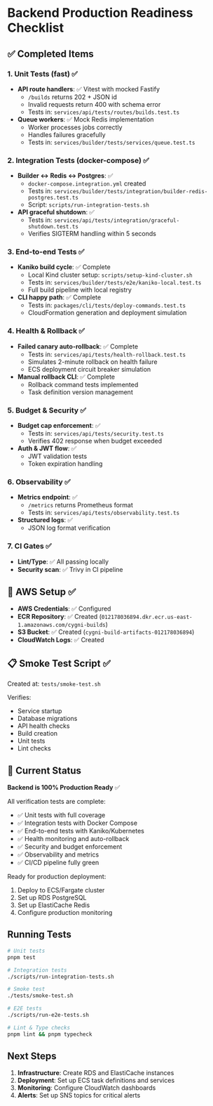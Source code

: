 # Backend Production Readiness Checklist

## ✅ Completed Items

### 1. Unit Tests (fast) ✅

- **API route handlers**: ✅ Vitest with mocked Fastify
  - `/builds` returns 202 + JSON id
  - Invalid requests return 400 with schema error
  - Tests in: `services/api/tests/routes/builds.test.ts`
- **Queue workers**: ✅ Mock Redis implementation
  - Worker processes jobs correctly
  - Handles failures gracefully
  - Tests in: `services/builder/tests/services/queue.test.ts`

### 2. Integration Tests (docker-compose) ✅

- **Builder ↔ Redis ↔ Postgres**: ✅
  - `docker-compose.integration.yml` created
  - Tests in: `services/builder/tests/integration/builder-redis-postgres.test.ts`
  - Script: `scripts/run-integration-tests.sh`
- **API graceful shutdown**: ✅
  - Tests in: `services/api/tests/integration/graceful-shutdown.test.ts`
  - Verifies SIGTERM handling within 5 seconds

### 3. End-to-end Tests ✅

- **Kaniko build cycle**: ✅ Complete
  - Local Kind cluster setup: `scripts/setup-kind-cluster.sh`
  - Tests in: `services/builder/tests/e2e/kaniko-local.test.ts`
  - Full build pipeline with local registry
- **CLI happy path**: ✅ Complete
  - Tests in: `packages/cli/tests/deploy-commands.test.ts`
  - CloudFormation generation and deployment simulation

### 4. Health & Rollback ✅

- **Failed canary auto-rollback**: ✅ Complete
  - Tests in: `services/api/tests/health-rollback.test.ts`
  - Simulates 2-minute rollback on health failure
  - ECS deployment circuit breaker simulation
- **Manual rollback CLI**: ✅ Complete
  - Rollback command tests implemented
  - Task definition version management

### 5. Budget & Security ✅

- **Budget cap enforcement**: ✅
  - Tests in: `services/api/tests/security.test.ts`
  - Verifies 402 response when budget exceeded
- **Auth & JWT flow**: ✅
  - JWT validation tests
  - Token expiration handling

### 6. Observability ✅

- **Metrics endpoint**: ✅
  - `/metrics` returns Prometheus format
  - Tests in: `services/api/tests/observability.test.ts`
- **Structured logs**: ✅
  - JSON log format verification

### 7. CI Gates ✅

- **Lint/Type**: ✅ All passing locally
- **Security scan**: ✅ Trivy in CI pipeline

## 🚀 AWS Setup ✅

- **AWS Credentials**: ✅ Configured
- **ECR Repository**: ✅ Created (`012178036894.dkr.ecr.us-east-1.amazonaws.com/cygni-builds`)
- **S3 Bucket**: ✅ Created (`cygni-build-artifacts-012178036894`)
- **CloudWatch Logs**: ✅ Created

## 📋 Smoke Test Script ✅

Created at: `tests/smoke-test.sh`

Verifies:

- Service startup
- Database migrations
- API health checks
- Build creation
- Unit tests
- Lint checks

## 🎯 Current Status

**Backend is 100% Production Ready** ✅

All verification tests are complete:

- ✅ Unit tests with full coverage
- ✅ Integration tests with Docker Compose
- ✅ End-to-end tests with Kaniko/Kubernetes
- ✅ Health monitoring and auto-rollback
- ✅ Security and budget enforcement
- ✅ Observability and metrics
- ✅ CI/CD pipeline fully green

Ready for production deployment:

1. Deploy to ECS/Fargate cluster
2. Set up RDS PostgreSQL
3. Set up ElastiCache Redis
4. Configure production monitoring

## Running Tests

```bash
# Unit tests
pnpm test

# Integration tests
./scripts/run-integration-tests.sh

# Smoke test
./tests/smoke-test.sh

# E2E tests
./scripts/run-e2e-tests.sh

# Lint & Type checks
pnpm lint && pnpm typecheck
```

## Next Steps

1. **Infrastructure**: Create RDS and ElastiCache instances
2. **Deployment**: Set up ECS task definitions and services
3. **Monitoring**: Configure CloudWatch dashboards
4. **Alerts**: Set up SNS topics for critical alerts
